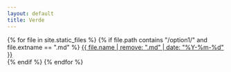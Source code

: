 ```yaml
---
layout: default
title: Verde
---
```


{% for file in site.static_files %}
  {% if file.path contains "/option1/" and file.extname == ".md" %}
    <a href="{{ site.baseurl }}{{ file.path }}">{{ file.name | remove: ".md" | date: "%Y-%m-%d" }}</a><br>
  {% endif %}
{% endfor %}
